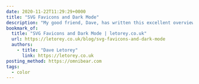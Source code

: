```yaml
---
date: 2020-11-22T11:29:29+0000
title: "SVG Favicons and Dark Mode"
description: "My good friend, Dave, has written this excellent overview of SVG favicons and using prefers-color-scheme to toggle a dark-mode version."
bookmark_of:
  title: "SVG Favicons and Dark Mode | letorey.co.uk"
  url: https://letorey.co.uk/blog/svg-favicons-and-dark-mode
  authors:
    - title: "Dave Letorey"
      link: https://letorey.co.uk
posting_method: https://omnibear.com
tags:
  - color
---
```

